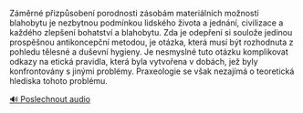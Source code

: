 
Záměrné přizpůsobení porodnosti zásobám materiálních možností blahobytu je nezbytnou podmínkou lidského života a jednání, civilizace a každého zlepšení bohatství a blahobytu. Zda je odepření si soulože jedinou prospěšnou antikoncepční metodou, je otázka, která musí být rozhodnuta z pohledu tělesné a duševní hygieny. Je nesmyslné tuto otázku komplikovat odkazy na etická pravidla, která byla vytvořena v dobách, jež byly konfrontovány s jinými problémy. Praxeologie se však nezajímá o teoretická hlediska tohoto problému.

[🔊 Poslechnout audio](/data/7-paragraphs/audio/chapter_133/para_010-Zmrn-pizpsoben-porodnosti-zsobm-materiln.mp3)
